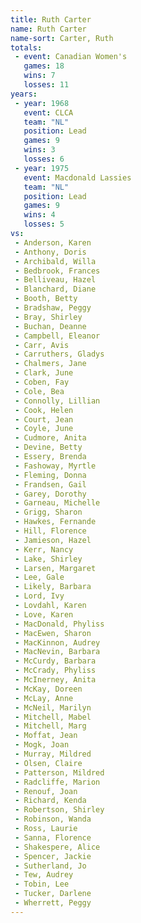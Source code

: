 ```yaml
---
title: Ruth Carter
name: Ruth Carter
name-sort: Carter, Ruth
totals:
 - event: Canadian Women's
   games: 18
   wins: 7
   losses: 11
years:
 - year: 1968
   event: CLCA
   team: "NL"
   position: Lead
   games: 9
   wins: 3
   losses: 6
 - year: 1975
   event: Macdonald Lassies
   team: "NL"
   position: Lead
   games: 9
   wins: 4
   losses: 5
vs:
 - Anderson, Karen
 - Anthony, Doris
 - Archibald, Willa
 - Bedbrook, Frances
 - Belliveau, Hazel
 - Blanchard, Diane
 - Booth, Betty
 - Bradshaw, Peggy
 - Bray, Shirley
 - Buchan, Deanne
 - Campbell, Eleanor
 - Carr, Avis
 - Carruthers, Gladys
 - Chalmers, Jane
 - Clark, June
 - Coben, Fay
 - Cole, Bea
 - Connolly, Lillian
 - Cook, Helen
 - Court, Jean
 - Coyle, June
 - Cudmore, Anita
 - Devine, Betty
 - Essery, Brenda
 - Fashoway, Myrtle
 - Fleming, Donna
 - Frandsen, Gail
 - Garey, Dorothy
 - Garneau, Michelle
 - Grigg, Sharon
 - Hawkes, Fernande
 - Hill, Florence
 - Jamieson, Hazel
 - Kerr, Nancy
 - Lake, Shirley
 - Larsen, Margaret
 - Lee, Gale
 - Likely, Barbara
 - Lord, Ivy
 - Lovdahl, Karen
 - Love, Karen
 - MacDonald, Phyliss
 - MacEwen, Sharon
 - MacKinnon, Audrey
 - MacNevin, Barbara
 - McCurdy, Barbara
 - McCrady, Phyliss
 - McInerney, Anita
 - McKay, Doreen
 - McLay, Anne
 - McNeil, Marilyn
 - Mitchell, Mabel
 - Mitchell, Marg
 - Moffat, Jean
 - Mogk, Joan
 - Murray, Mildred
 - Olsen, Claire
 - Patterson, Mildred
 - Radcliffe, Marion
 - Renouf, Joan
 - Richard, Kenda
 - Robertson, Shirley
 - Robinson, Wanda
 - Ross, Laurie
 - Sanna, Florence
 - Shakespere, Alice
 - Spencer, Jackie
 - Sutherland, Jo
 - Tew, Audrey
 - Tobin, Lee
 - Tucker, Darlene
 - Wherrett, Peggy
---
```

